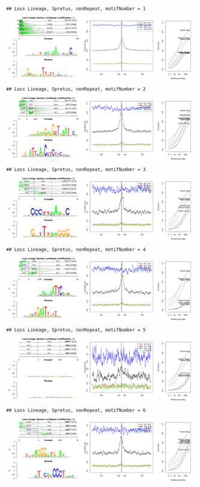 

```
## Loss Lineage, Spretus, nonRepeat, motifNumber = 1
```

![plot of chunk motifPValues](figure/motifPValues1.png) 

```
## Loss Lineage, Spretus, nonRepeat, motifNumber = 2
```

![plot of chunk motifPValues](figure/motifPValues2.png) 

```
## Loss Lineage, Spretus, nonRepeat, motifNumber = 3
```

![plot of chunk motifPValues](figure/motifPValues3.png) 

```
## Loss Lineage, Spretus, nonRepeat, motifNumber = 4
```

![plot of chunk motifPValues](figure/motifPValues4.png) 

```
## Loss Lineage, Spretus, nonRepeat, motifNumber = 5
```

![plot of chunk motifPValues](figure/motifPValues5.png) 

```
## Loss Lineage, Spretus, nonRepeat, motifNumber = 6
```

![plot of chunk motifPValues](figure/motifPValues6.png) 
  
